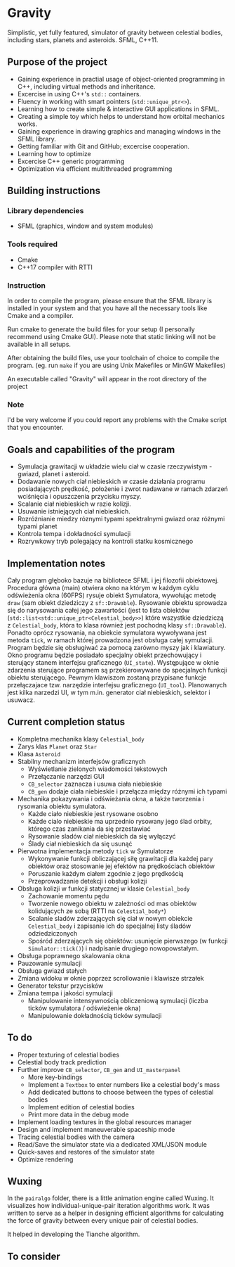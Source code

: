 # Gravity
Simplistic, yet fully featured, simulator of gravity between celestial bodies, including stars, planets and asteroids.
SFML, C++11.

## Purpose of the project
* Gaining experience in practial usage of object-oriented programming in C++, including virtual methods and inheritance.
* Excercise in using C++'s `std::` containers.
* Fluency in working with smart pointers (`std::unique_ptr<>`).
* Learning how to create simple & interactive GUI applications in SFML.
* Creating a simple toy which helps to understand how orbital mechanics works.
* Gaining experience in drawing graphics and managing windows in the SFML library.
* Getting familiar with Git and GitHub; excercise cooperation.
* Learning how to optimize
* Excercise C++ generic programming
* Optimization via efficient multithreaded programming

## Building instructions
### Library dependencies
* SFML (graphics, window and system modules)
### Tools required
* Cmake
* C++17 compiler with RTTI
### Instruction
In order to compile the program, please ensure that the SFML library is installed in your system and that you have all the necessary tools like Cmake and a compiler.

Run cmake to generate the build files for your setup (I personally recommend using Cmake GUI).
Please note that static linking will not be available in all setups.

After obtaining the build files, use your toolchain of choice to compile the program.
(eg. run `make` if you are using Unix Makefiles or MinGW Makefiles)

An executable called "Gravity" will appear in the root directory of the project

### Note
I'd be very welcome if you could report any problems with the Cmake script that you encounter.

## Goals and capabilities of the program
* Symulacja grawitacji w układzie wielu ciał w czasie rzeczywistym - gwiazd, planet i asteroid.
* Dodawanie nowych ciał niebieskich w czasie działania programu posiadających prędkość, położenie i zwrot nadawane w ramach zdarzeń wciśnięcia i opuszczenia przycisku myszy.
* Scalanie ciał niebieskich w razie kolizji.
* Usuwanie istniejących ciał niebieskich.
* Rozróżnianie miedzy róznymi typami spektralnymi gwiazd oraz różnymi typami planet
* Kontrola tempa i dokładności symulacji
* Rozrywkowy tryb polegający na kontroli statku kosmicznego
## Implementation notes
Cały program głęboko bazuje na bibliotece SFML i jej filozofii obiektowej.
Procedura główna (main) otwiera okno na którym w każdym cyklu odświeżenia okna (60FPS) rysuje obiekt Symulatora, wywołując metodę `draw` (sam obiekt dziedziczy z `sf::Drawable`). Rysowanie obiektu sprowadza się do narysowania całej jego zawartości (jest to lista obiektów (`std::list<std::unique_ptr<Celestial_body>>`) które wszystkie dziedziczą z `Celestial_body`, która to klasa również jest pochodną klasy `sf::Drawable`). Ponadto oprócz rysowania, na obiekcie symulatora wywoływana jest metoda `tick`, w ramach której prowadzona jest obsługa całej symulacji.
Program będzie się obsługiwać za pomocą zarówno myszy jak i klawiatury. Okno programu będzie posiadało specjalny obiekt przechowujący i sterujący stanem interfejsu graficznego (`UI_state`). Występujące w oknie zdarzenia sterujące programem są przekierowywane do specjalnych funkcji obiektu sterującego. Pewnym klawiszom zostaną przypisane funkcje przełączajace tzw. narzędzie interfejsu graficznego (`UI_tool`). Planowanych jest kilka narzedzi UI, w tym m.in. generator ciał niebieskich, selektor i usuwacz.
## Current completion status
* Kompletna mechanika klasy `Celestial_body`
* Zarys klas `Planet` oraz `Star`
* Klasa `Asteroid`
* Stabilny mechanizm interfejsów graficznych
	* Wyświetlanie zielonych wiadomości tekstowych
	* Przełączanie narzędzi GUI
	* `CB_selector` zaznacza i usuwa ciała niebieskie
	* `CB_gen` dodaje ciała niebieskie i przełącza między różnymi ich typami
* Mechanika pokazywania i odświeżania okna, a także tworzenia i rysowania obiektu symulatora.
	* Każde ciało niebieskie jest rysowane osobno
	* Każde cialo niebieskie ma uprzednio rysowany jego ślad orbity, którego czas zanikania da się przestawiać
	* Rysowanie sladów ciał niebieskich da się wyłączyć
	* Ślady ciał niebieskich da się usunąć
* Pierwotna implementacja metody `tick` w Symulatorze
	* Wykonywanie funkcji obliczającej siłę grawitacji dla każdej pary obiektów oraz stosowanie jej efektów na prędkościach obiektów
	* Poruszanie każdym ciałem zgodnie z jego prędkością
	* Przeprowadzanie detekcji i obsługi kolizji
* Obsługa kolizji w funkcji statycznej w klasie `Celestial_body`
	* Zachowanie momentu pędu
	* Tworzenie nowego obiektu w zależności od mas obiektów kolidujących ze sobą (RTTI na `Celestial_body*`)
	* Scalanie sladów zderzających się ciał w nowym obiekcie `Celestial_body` i zapisanie ich do specjalnej listy śladów odziedziczonych
	* Spośród zderzających się obiektów: usunięcie pierwszego (w funkcji `Simulator::tick()`) i nadpisanie drugiego nowopowstałym.
* Obsługa poprawnego skalowania okna
* Pauzowanie symulacji
* Obsługa gwiazd stałych
* Zmiana widoku w oknie poprzez scrollowanie i klawisze strzałek
* Generator tekstur przycisków
* Zmiana tempa i jakości symulacji
	* Manipulowanie intensywnością obliczeniową symulacji (liczba ticków symulatora / odświeżenie okna)
	* Manipulowanie dokładnością ticków symulacji
## To do
* Proper texturing of celestial bodies
* Celestial body track prediction
* Further improve `CB_selector`, `CB_gen` and `UI_masterpanel`
	* More key-bindings
	* Implement a `Textbox` to enter numbers like a celestial body's mass
	* Add dedicated buttons to choose between the types of celestial bodies
	* Implement edition of celestial bodies
	* Print more data in the debug mode
* Implement loading textures in the global resources manager
* Design and implement maneuverable spaceship mode
* Tracing celestial bodies with the camera
* Read/Save the simulator state via a dedicated XML/JSON module
* Quick-saves and restores of the simulator state
* Optimize rendering
## Wuxing
In the `pairalgo` folder, there is a little animation engine called Wuxing. It visualizes how individual-unique-pair iteration algorithms work. It was written to serve as a helper in designing efficient algorithms for calculating the force of gravity between every unique pair of celestial bodies.

It helped in developing the Tianche algorithm.


## To consider

